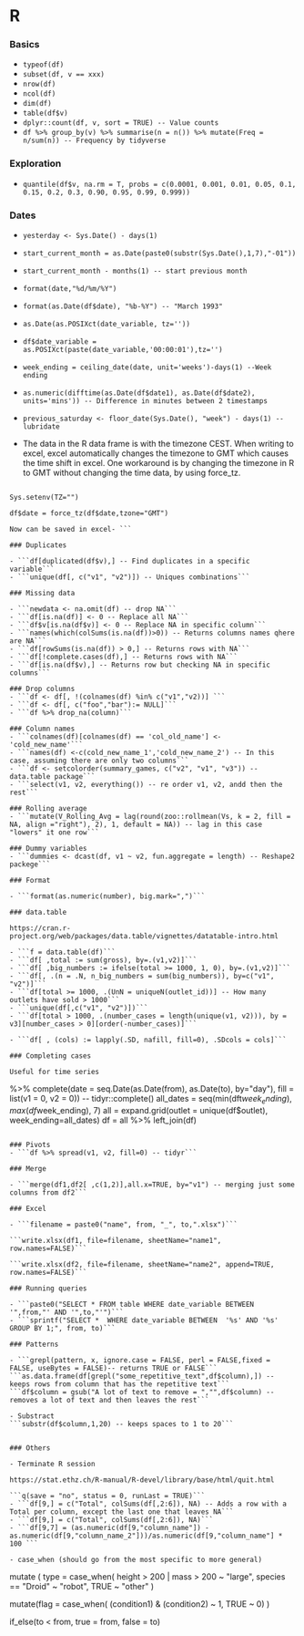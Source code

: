 # R #

### Basics

- ```typeof(df)```
- ```subset(df, v == xxx)```
- ```nrow(df)```
- ```ncol(df)```
- ```dim(df)```
- ```table(df$v)```
- ```dplyr::count(df, v, sort = TRUE) -- Value counts```
- ```df %>% group_by(v) %>% summarise(n = n()) %>% mutate(Freq = n/sum(n)) -- Frequency by tidyverse```

### Exploration

- ```quantile(df$v, na.rm = T, probs = c(0.0001, 0.001, 0.01, 0.05, 0.1, 0.15, 0.2, 0.3, 0.90, 0.95, 0.99, 0.999))```

### Dates 

- ```yesterday <- Sys.Date() - days(1)```
- ```start_current_month = as.Date(paste0(substr(Sys.Date(),1,7),"-01"))```
- ```start_current_month - months(1) -- start previous month```
- ```format(date,"%d/%m/%Y")```
- ```format(as.Date(df$date), "%b-%Y") -- "March 1993"```
- ```as.Date(as.POSIXct(date_variable, tz=''))```
- ```df$date_variable = as.POSIXct(paste(date_variable,'00:00:01'),tz='')```
- ```week_ending = ceiling_date(date, unit='weeks')-days(1) --Week ending```
- ```as.numeric(difftime(as.Date(df$date1), as.Date(df$date2), units='mins')) -- Difference in minutes between 2 timestamps```
- ```previous_saturday <- floor_date(Sys.Date(), "week") - days(1) -- lubridate``` 

- The data in the R data frame is with the timezone CEST. When writing to excel, excel automatically changes the timezone to GMT which causes the time shift in excel. One workaround is by changing the timezone in R to GMT without changing the time data, by using force_tz.
```df$date = as.POSIXct(strptime(df$date, "%Y-%M-%d %H:%M:%S"))

Sys.setenv(TZ="")    

df$date = force_tz(df$date,tzone="GMT")

Now can be saved in excel- ```

### Duplicates

- ```df[duplicated(df$v),] -- Find duplicates in a specific variable```
- ```unique(df[, c("v1", "v2")]) -- Uniques combinations```

### Missing data

- ```newdata <- na.omit(df) -- drop NA```
- ```df[is.na(df)] <- 0 -- Replace all NA```
- ```df$v[is.na(df$v)] <- 0 -- Replace NA in specific column```
- ```names(which(colSums(is.na(df))>0)) -- Returns columns names qhere are NA```
- ```df[rowSums(is.na(df)) > 0,] -- Returns rows with NA```
- ```df[!complete.cases(df),] -- Returns rows with NA```
- ```df[is.na(df$v),] -- Returns row but checking NA in specific columns```

### Drop columns
- ```df <- df[, !(colnames(df) %in% c("v1","v2))] ```
- ```df <- df[, c("foo","bar"):= NULL]```
- ```df %>% drop_na(column)```

### Column names
- ```colnames(df)[colnames(df) == 'col_old_name'] <- 'cold_new_name'```
- ```names(df) <-c(cold_new_name_1','cold_new_name_2') -- In this case, assuming there are only two columns```
- ```df <- setcolorder(summary_games, c("v2", "v1", "v3")) -- data.table package```
- ```select(v1, v2, everything()) -- re order v1, v2, andd then the rest```

### Rolling average
- ```mutate(V_Rolling_Avg = lag(round(zoo::rollmean(Vs, k = 2, fill = NA, align ="right"), 2), 1, default = NA)) -- lag in this case "lowers" it one row```

### Dummy variables
- ```dummies <- dcast(df, v1 ~ v2, fun.aggregate = length) -- Reshape2 packege```

### Format

- ```format(as.numeric(number), big.mark=",")```

### data.table

https://cran.r-project.org/web/packages/data.table/vignettes/datatable-intro.html

- ```f = data.table(df)```
- ```df[ ,total := sum(gross), by=.(v1,v2)]```
- ```df[ ,big_numbers := ifelse(total >= 1000, 1, 0), by=.(v1,v2)]```
- ```df[, .(n = .N, n_big_numbers = sum(big_numbers)), by=c("v1", "v2")]``` 
- ```df[total >= 1000, .(UnN = uniqueN(outlet_id))] -- How many outlets have sold > 1000```
- ```unique(df[,c("v1", "v2")])```
- ```df[total > 1000, .(number_cases = length(unique(v1, v2))), by = v3][number_cases > 0][order(-number_cases)]```

- ```df[ , (cols) := lapply(.SD, nafill, fill=0), .SDcols = cols]```

### Completing cases

Useful for time series 

```
%>% complete(date = seq.Date(as.Date(from), as.Date(to), by="day"), fill = list(v1 = 0, v2 = 0)) -- tidyr::complete()
all_dates = seq(min(dft$week_ending),max(df$week_ending), 7)
all = expand.grid(outlet = unique(df$outlet), week_ending=all_dates)
df = all %>% left_join(df)
```

### Pivots
- ```df %>% spread(v1, v2, fill=0) -- tidyr```

### Merge

- ```merge(df1,df2[ ,c(1,2)],all.x=TRUE, by="v1") -- merging just some columns from df2```

### Excel

- ```filename = paste0("name", from, "_", to,".xlsx")```

```write.xlsx(df1, file=filename, sheetName="name1", row.names=FALSE)```

```write.xlsx(df2, file=filename, sheetName="name2", append=TRUE, row.names=FALSE)```

### Running queries

- ```paste0("SELECT * FROM table WHERE date_variable BETWEEN '",from,"' AND '",to,"'")```
- ```sprintf("SELECT *  WHERE date_variable BETWEEN  '%s' AND '%s' GROUP BY 1;", from, to)```

### Patterns

- ```grepl(pattern, x, ignore.case = FALSE, perl = FALSE,fixed = FALSE, useBytes = FALSE)-- returns TRUE or FALSE```
```as.data.frame(df[grepl("some_repetitive_text",df$column),]) -- keeps rows from column that has the repetitive text``` 
```df$column = gsub("A lot of text to remove = ","",df$column) -- removes a lot of text and then leaves the rest```

- Substract
```substr(df$column,1,20) -- keeps spaces to 1 to 20```


### Others

- Terminate R session

https://stat.ethz.ch/R-manual/R-devel/library/base/html/quit.html

```q(save = "no", status = 0, runLast = TRUE)```
- ```df[9,] = c("Total", colSums(df[,2:6]), NA) -- Adds a row with a Total per column, except the last one that leaves NA```
- ```df[9,] = c("Total", colSums(df[,2:6]), NA)```
- ```df[9,7] = (as.numeric(df[9,"column_name"]) - as.numeric(df[9,"column_name_2"]))/as.numeric(df[9,"column_name"] * 100 ```

- case_when (should go from the most specific to more general)

```
 mutate (
    type = case_when(
      height > 200 | mass > 200 ~ "large",
      species == "Droid"        ~ "robot",
      TRUE                      ~  "other"
    )
    
mutate(flag = case_when(
        (condition1) & (condition2) ~ 1, 
        TRUE ~ 0)
        )
        
if_else(to < from, true = from, false = to) 
```
